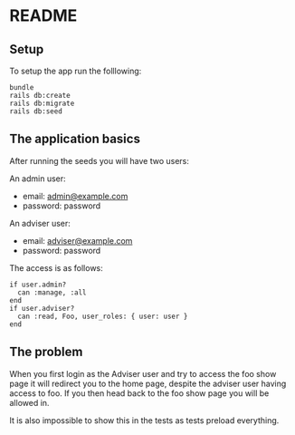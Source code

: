 # README

## Setup 
To setup the app run the folllowing:
```
bundle
rails db:create
rails db:migrate
rails db:seed
```

## The application basics
After running the seeds you will have two users:  

An admin user:  
  - email: admin@example.com  
  - password: password  

An adviser user:  
  - email: adviser@example.com   
  - password: password  
  
The access is as follows:
```
if user.admin?
  can :manage, :all
end
if user.adviser?
  can :read, Foo, user_roles: { user: user }
end
```
  
 ## The problem
When you first login as the Adviser user and try to access the foo show page it will redirect you to the home page, despite the adviser user having access to foo. If you then head back to the foo show page you will be allowed in. 

It is also impossible to show this in the tests as tests preload everything. 
